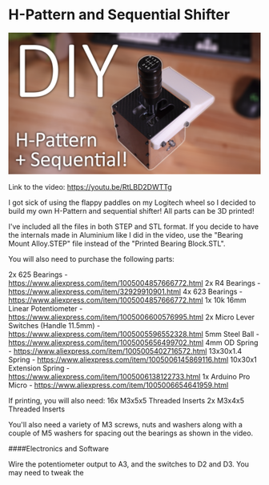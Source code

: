 # H-Pattern and Sequential Shifter

![Alt text](title.png "H-Shifter")

Link to the video: https://youtu.be/RtLBD2DWTTg

I got sick of using the flappy paddles on my Logitech wheel so I decided to build my own H-Pattern and sequential shifter! All parts can be 3D printed!

I've included all the files in both STEP and STL format. If you decide to have the internals made in Aluminium like I did in the video, use the "Bearing Mount Alloy.STEP" file instead of the "Printed Bearing Block.STL".

You will also need to purchase the following parts:

2x 625 Bearings - https://www.aliexpress.com/item/1005004857666772.html
2x R4 Bearings - https://www.aliexpress.com/item/32929910901.html
4x 623 Bearings - https://www.aliexpress.com/item/1005004857666772.html
1x 10k 16mm Linear Potentiometer - https://www.aliexpress.com/item/1005006600576995.html
2x Micro Lever Switches (Handle 11.5mm) - https://www.aliexpress.com/item/1005005596552328.html
5mm Steel Ball - https://www.aliexpress.com/item/1005005656499702.html
4mm OD Spring - https://www.aliexpress.com/item/1005005402716572.html
13x30x1.4 Spring - https://www.aliexpress.com/item/1005006145869116.html
10x30x1 Extension Spring - https://www.aliexpress.com/item/1005006138122733.html
1x Arduino Pro Micro - https://www.aliexpress.com/item/1005006654641959.html


If printing, you will also need:
16x M3x5x5 Threaded Inserts
2x M3x4x5 Threaded Inserts

You'll also need a variety of M3 screws, nuts and washers along with a couple of M5 washers for spacing out the bearings as shown in the video.

####Electronics and Software

Wire the potentiometer output to A3, and the switches to D2 and D3.
You may need to tweak the 